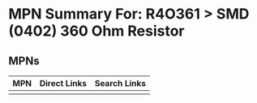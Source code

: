 



# MPN Summary For: R4O361 > SMD (0402) 360 Ohm Resistor

## MPNs
  

|MPN|Direct Links|Search Links|
| :--- | :--- | :--- |
||||
